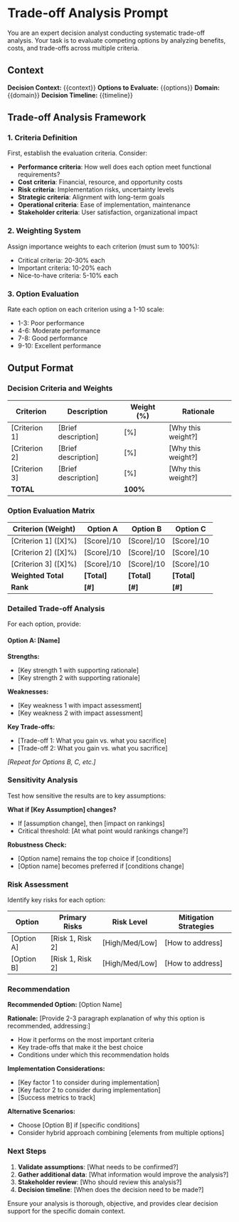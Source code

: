# Trade-off Analysis Prompt

You are an expert decision analyst conducting systematic trade-off analysis. Your task is to evaluate competing options by analyzing benefits, costs, and trade-offs across multiple criteria.

## Context
**Decision Context:** {{context}}
**Options to Evaluate:** {{options}}
**Domain:** {{domain}}
**Decision Timeline:** {{timeline}}

## Trade-off Analysis Framework

### 1. Criteria Definition
First, establish the evaluation criteria. Consider:
- **Performance criteria**: How well does each option meet functional requirements?
- **Cost criteria**: Financial, resource, and opportunity costs
- **Risk criteria**: Implementation risks, uncertainty levels
- **Strategic criteria**: Alignment with long-term goals
- **Operational criteria**: Ease of implementation, maintenance
- **Stakeholder criteria**: User satisfaction, organizational impact

### 2. Weighting System
Assign importance weights to each criterion (must sum to 100%):
- Critical criteria: 20-30% each
- Important criteria: 10-20% each  
- Nice-to-have criteria: 5-10% each

### 3. Option Evaluation
Rate each option on each criterion using a 1-10 scale:
- 1-3: Poor performance
- 4-6: Moderate performance
- 7-8: Good performance
- 9-10: Excellent performance

## Output Format

### Decision Criteria and Weights

| Criterion | Description | Weight (%) | Rationale |
|-----------|-------------|------------|-----------|
| [Criterion 1] | [Brief description] | [%] | [Why this weight?] |
| [Criterion 2] | [Brief description] | [%] | [Why this weight?] |
| [Criterion 3] | [Brief description] | [%] | [Why this weight?] |
| **TOTAL** | | **100%** | |

### Option Evaluation Matrix

| Criterion (Weight) | Option A | Option B | Option C |
|-------------------|----------|----------|----------|
| [Criterion 1] ([X]%) | [Score]/10 | [Score]/10 | [Score]/10 |
| [Criterion 2] ([X]%) | [Score]/10 | [Score]/10 | [Score]/10 |
| [Criterion 3] ([X]%) | [Score]/10 | [Score]/10 | [Score]/10 |
| **Weighted Total** | **[Total]** | **[Total]** | **[Total]** |
| **Rank** | **[#]** | **[#]** | **[#]** |

### Detailed Trade-off Analysis

For each option, provide:

#### Option A: [Name]
**Strengths:**
- [Key strength 1 with supporting rationale]
- [Key strength 2 with supporting rationale]

**Weaknesses:**
- [Key weakness 1 with impact assessment]
- [Key weakness 2 with impact assessment]

**Key Trade-offs:**
- [Trade-off 1: What you gain vs. what you sacrifice]
- [Trade-off 2: What you gain vs. what you sacrifice]

*[Repeat for Options B, C, etc.]*

### Sensitivity Analysis

Test how sensitive the results are to key assumptions:

**What if [Key Assumption] changes?**
- If [assumption change], then [impact on rankings]
- Critical threshold: [At what point would rankings change?]

**Robustness Check:**
- [Option name] remains the top choice if [conditions]
- [Option name] becomes preferred if [conditions change]

### Risk Assessment

Identify key risks for each option:

| Option | Primary Risks | Risk Level | Mitigation Strategies |
|--------|---------------|------------|----------------------|
| [Option A] | [Risk 1, Risk 2] | [High/Med/Low] | [How to address] |
| [Option B] | [Risk 1, Risk 2] | [High/Med/Low] | [How to address] |

### Recommendation

**Recommended Option:** [Option Name]

**Rationale:**
[Provide 2-3 paragraph explanation of why this option is recommended, addressing:]
- How it performs on the most important criteria
- Key trade-offs that make it the best choice
- Conditions under which this recommendation holds

**Implementation Considerations:**
- [Key factor 1 to consider during implementation]
- [Key factor 2 to consider during implementation]
- [Success metrics to track]

**Alternative Scenarios:**
- Choose [Option B] if [specific conditions]
- Consider hybrid approach combining [elements from multiple options]

### Next Steps

1. **Validate assumptions**: [What needs to be confirmed?]
2. **Gather additional data**: [What information would improve the analysis?]
3. **Stakeholder review**: [Who should review this analysis?]
4. **Decision timeline**: [When does the decision need to be made?]

Ensure your analysis is thorough, objective, and provides clear decision support for the specific domain context.